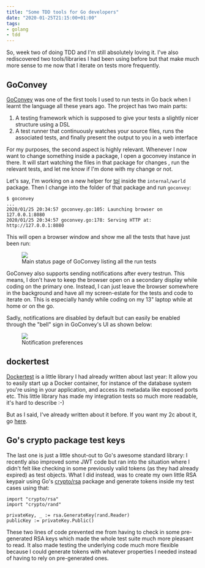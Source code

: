 ```yaml
---
title: "Some TDD tools for Go developers"
date: "2020-01-25T21:15:00+01:00"
tags:
- golang
- tdd
---
```


So, week two of doing TDD and I'm still absolutely loving it. I've
also rediscovered two tools/libraries I had been using before but that
make much more sense to me now that I iterate on tests more
frequently.

## GoConvey

[GoConvey][g] was one of the first tools I used to run tests in Go
back when I learnt the language all these years ago. The project has
two main parts:

1. A testing framework which is supposed to give your tests a slightly
   nicer structure using a DSL
2. A test runner that continuously watches your source files, runs the
   associated tests, and finally present the output to you in a web
   interface
   
For my purposes, the second aspect is highly relevant. Whenever I now
want to change something inside a package, I open a goconvey instance
in there. It will start watching the files in that package for changes
, run the relevant tests, and let me know if I'm done with my change
or not.

Let's say, I'm working on a new helper for [tpl][] inside the
`internal/world` package. Then I change into the folder of that
package and run `goconvey`:

```
$ goconvey
...
2020/01/25 20:34:57 goconvey.go:105: Launching browser on 127.0.0.1:8080
2020/01/25 20:34:57 goconvey.go:178: Serving HTTP at: http://127.0.0.1:8080
```

This will open a browser window and show me all the tests that have
just been run:

<figure>
<img src="/media/2020/goconvey.png">
<figcaption>Main status page of GoConvey listing all the run tests</figcaption>
</figure>

GoConvey also supports sending notifications after every testrun. This
means, I don't have to keep the browser open on a secondary display
while coding on the primary one. Instead, I can just leave the browser
somewhere in the background and have all my screen-estate for the
tests and code to iterate on. This is especially handy while coding on
my 13" laptop while at home or on the go.

Sadly, notifications are disabled by default but can easily be enabled
through the "bell" sign in GoConvey's UI as shown below:

<figure>
<img src="/media/2020/goconvey-notifications.png">
<figcaption>Notification preferences</figcaption>
</figure>

## dockertest

[Dockertest][dt] is a little library I had already written about last
year: It allow you to easily start up a Docker container, for instance
of the database system you're using in your application, and access
its metadata like exposed ports etc. This little library has made my
integration tests so much more readable, it's hard to describe :-)

But as I said, I've already written about it before. If you want my 2c
about it, go [here][dtz].

## Go's crypto package test keys

The last one is just a little shout-out to Go's awesome standard
library: I recently also improved some JWT code but ran into the
situation where I didn't felt like checking in some previously valid
tokens (as they had already expired) as test objects. What I did
instead, was to create my own little RSA keypair using Go's
[crypto/rsa][r] package and generate tokens inside my test cases using
that:

```
import "crypto/rsa"
import "crypto/rand"

privateKey, _ := rsa.GenerateKey(rand.Reader)
publicKey := privateKey.Public()
```

These two lines of code prevented me from having to check in some
pre-generated RSA keys which made the whole test suite much more
pleasant to read. It also made testing the underlying code much more
flexible because I could generate tokens with whatever properties I
needed instead of having to rely on pre-generated ones.

[tpl]: https://github.com/zerok/tpl/
[dtz]: https://zerokspot.com/weblog/2019/05/11/integrating-docker-into-go-tests/
[dt]: https://github.com/ory/dockertest
[g]: http://goconvey.co/
[r]: https://golang.org/pkg/crypto/rsa/
